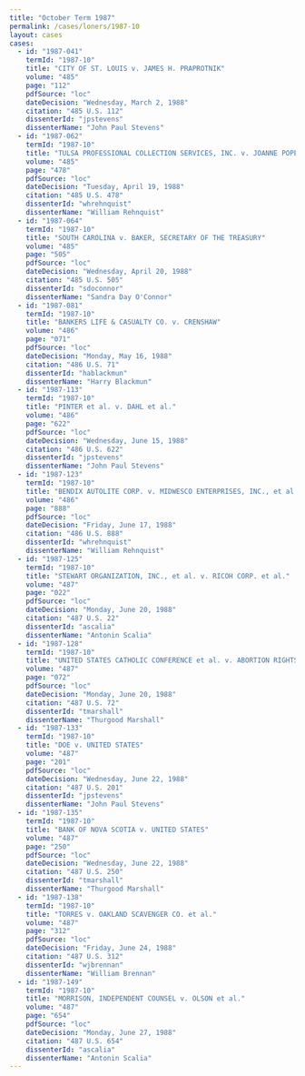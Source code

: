 ```yaml
---
title: "October Term 1987"
permalink: /cases/loners/1987-10
layout: cases
cases:
  - id: "1987-041"
    termId: "1987-10"
    title: "CITY OF ST. LOUIS v. JAMES H. PRAPROTNIK"
    volume: "485"
    page: "112"
    pdfSource: "loc"
    dateDecision: "Wednesday, March 2, 1988"
    citation: "485 U.S. 112"
    dissenterId: "jpstevens"
    dissenterName: "John Paul Stevens"
  - id: "1987-062"
    termId: "1987-10"
    title: "TULSA PROFESSIONAL COLLECTION SERVICES, INC. v. JOANNE POPE, EXECUTRIX OF THE ESTATE OF H. EVERETT POPE, JR., DECEASED"
    volume: "485"
    page: "478"
    pdfSource: "loc"
    dateDecision: "Tuesday, April 19, 1988"
    citation: "485 U.S. 478"
    dissenterId: "whrehnquist"
    dissenterName: "William Rehnquist"
  - id: "1987-064"
    termId: "1987-10"
    title: "SOUTH CAROLINA v. BAKER, SECRETARY OF THE TREASURY"
    volume: "485"
    page: "505"
    pdfSource: "loc"
    dateDecision: "Wednesday, April 20, 1988"
    citation: "485 U.S. 505"
    dissenterId: "sdoconnor"
    dissenterName: "Sandra Day O'Connor"
  - id: "1987-081"
    termId: "1987-10"
    title: "BANKERS LIFE & CASUALTY CO. v. CRENSHAW"
    volume: "486"
    page: "071"
    pdfSource: "loc"
    dateDecision: "Monday, May 16, 1988"
    citation: "486 U.S. 71"
    dissenterId: "hablackmun"
    dissenterName: "Harry Blackmun"
  - id: "1987-113"
    termId: "1987-10"
    title: "PINTER et al. v. DAHL et al."
    volume: "486"
    page: "622"
    pdfSource: "loc"
    dateDecision: "Wednesday, June 15, 1988"
    citation: "486 U.S. 622"
    dissenterId: "jpstevens"
    dissenterName: "John Paul Stevens"
  - id: "1987-123"
    termId: "1987-10"
    title: "BENDIX AUTOLITE CORP. v. MIDWESCO ENTERPRISES, INC., et al."
    volume: "486"
    page: "888"
    pdfSource: "loc"
    dateDecision: "Friday, June 17, 1988"
    citation: "486 U.S. 888"
    dissenterId: "whrehnquist"
    dissenterName: "William Rehnquist"
  - id: "1987-125"
    termId: "1987-10"
    title: "STEWART ORGANIZATION, INC., et al. v. RICOH CORP. et al."
    volume: "487"
    page: "022"
    pdfSource: "loc"
    dateDecision: "Monday, June 20, 1988"
    citation: "487 U.S. 22"
    dissenterId: "ascalia"
    dissenterName: "Antonin Scalia"
  - id: "1987-128"
    termId: "1987-10"
    title: "UNITED STATES CATHOLIC CONFERENCE et al. v. ABORTION RIGHTS MOBILIZATION, INC., et al."
    volume: "487"
    page: "072"
    pdfSource: "loc"
    dateDecision: "Monday, June 20, 1988"
    citation: "487 U.S. 72"
    dissenterId: "tmarshall"
    dissenterName: "Thurgood Marshall"
  - id: "1987-133"
    termId: "1987-10"
    title: "DOE v. UNITED STATES"
    volume: "487"
    page: "201"
    pdfSource: "loc"
    dateDecision: "Wednesday, June 22, 1988"
    citation: "487 U.S. 201"
    dissenterId: "jpstevens"
    dissenterName: "John Paul Stevens"
  - id: "1987-135"
    termId: "1987-10"
    title: "BANK OF NOVA SCOTIA v. UNITED STATES"
    volume: "487"
    page: "250"
    pdfSource: "loc"
    dateDecision: "Wednesday, June 22, 1988"
    citation: "487 U.S. 250"
    dissenterId: "tmarshall"
    dissenterName: "Thurgood Marshall"
  - id: "1987-138"
    termId: "1987-10"
    title: "TORRES v. OAKLAND SCAVENGER CO. et al."
    volume: "487"
    page: "312"
    pdfSource: "loc"
    dateDecision: "Friday, June 24, 1988"
    citation: "487 U.S. 312"
    dissenterId: "wjbrennan"
    dissenterName: "William Brennan"
  - id: "1987-149"
    termId: "1987-10"
    title: "MORRISON, INDEPENDENT COUNSEL v. OLSON et al."
    volume: "487"
    page: "654"
    pdfSource: "loc"
    dateDecision: "Monday, June 27, 1988"
    citation: "487 U.S. 654"
    dissenterId: "ascalia"
    dissenterName: "Antonin Scalia"
---
```

